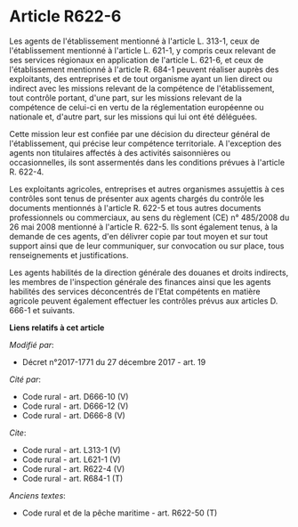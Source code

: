 # Article R622-6

Les agents de l'établissement mentionné à l'article L. 313-1, ceux de l'établissement mentionné à l'article L. 621-1, y
compris ceux relevant de ses services régionaux en application de l'article L. 621-6, et ceux de l'établissement mentionné à
l'article R. 684-1 peuvent réaliser auprès des exploitants, des entreprises et de tout organisme ayant un lien direct ou
indirect avec les missions relevant de la compétence de l'établissement, tout contrôle portant, d'une part, sur les missions
relevant de la compétence de celui-ci en vertu de la réglementation européenne ou nationale et, d'autre part, sur les
missions qui lui ont été déléguées. 

Cette mission leur est confiée par une décision du directeur général de l'établissement, qui précise leur compétence
territoriale. A l'exception des agents non titulaires affectés à des activités saisonnières ou occasionnelles, ils sont
assermentés dans les conditions prévues à l'article R. 622-4. 

Les exploitants agricoles, entreprises et autres organismes assujettis à ces contrôles sont tenus de présenter aux agents
chargés du contrôle les documents mentionnés à l'article R. 622-5 et tous autres documents professionnels ou commerciaux, au
sens du règlement (CE) n° 485/2008 du 26 mai 2008 mentionné à l'article R. 622-5. Ils sont également tenus, à la demande de
ces agents, d'en délivrer copie par tout moyen et sur tout support ainsi que de leur communiquer, sur convocation ou sur
place, tous renseignements et justifications. 

Les agents habilités de la direction générale des douanes et droits indirects, les membres de l'inspection générale des
finances ainsi que les agents habilités des services déconcentrés de l'Etat compétents en matière agricole peuvent également
effectuer les contrôles prévus aux articles D. 666-1 et suivants.

**Liens relatifs à cet article**

_Modifié par_:

  - Décret n°2017-1771 du 27 décembre 2017 - art. 19

_Cité par_:

  - Code rural - art. D666-10 (V)
  - Code rural - art. D666-12 (V)
  - Code rural - art. D666-8 (V)

_Cite_:

  - Code rural - art. L313-1 (V)
  - Code rural - art. L621-1 (V)
  - Code rural - art. R622-4 (V)
  - Code rural - art. R684-1 (T)

_Anciens textes_:

  - Code rural et de la pêche maritime - art. R622-50 (T)
